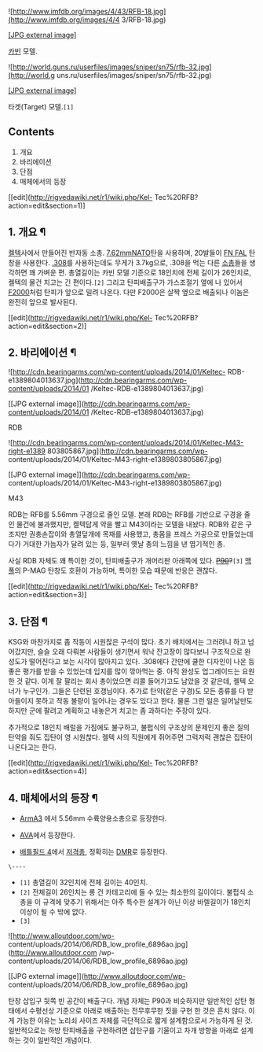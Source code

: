 ![http://www.imfdb.org/images/4/43/RFB-18.jpg](http://www.imfdb.org/images/4/4
3/RFB-18.jpg)

[[JPG external image]](http://www.imfdb.org/images/4/43/RFB-18.jpg)

  
[카빈](%EC%B9%B4%EB%B9%88.md) 모델.

![http://world.guns.ru/userfiles/images/sniper/sn75/rfb-32.jpg](http://world.g
uns.ru/userfiles/images/sniper/sn75/rfb-32.jpg)

[[JPG external
image]](http://world.guns.ru/userfiles/images/sniper/sn75/rfb-32.jpg)

  
타겟(Target) 모델.`[1]`

## Contents

    

1. 개요 
2. 바리에이션 
3. 단점 
4. 매체에서의 등장 

[[edit](http://rigvedawiki.net/r1/wiki.php/Kel-
Tec%20RFB?action=edit&section=1)]

## 1. 개요 ¶

[켈텍](%EC%BC%88%ED%85%8D.md)사에서 만들어진 반자동 소총. [7.62mmNATO](7.62mm%20NATO.md)탄을 사용하며, 20발들이 [FN FAL](FN%20FAL.md) 탄창을 사용한다.
[.308](7.62mm#s-1.2.md)를 사용하는데도 무게가 3.7kg으로, .308을 먹는 다른
[소](FN%20FAL.md)[총](M14.md)들을 생각하면 꽤 가벼운 편. 총열길이는 카빈 모델 기준으로 18인치에 전체
길이가 26인치로, 켈텍의 물건 치고는 긴 편이다.`[2]` 그리고 탄피배출구가 가스조절기 옆에 나 있어서
[F2000](F2000.md)처럼 탄피가 앞으로 밀려 나온다. 다만 F2000은 살짝 옆으로 배출되나 이놈은 완전히 앞으로 발사된다.

  

[[edit](http://rigvedawiki.net/r1/wiki.php/Kel-
Tec%20RFB?action=edit&section=2)]

## 2. 바리에이션 ¶

![http://cdn.bearingarms.com/wp-content/uploads/2014/01/Keltec-
RDB-e1389804013637.jpg](http://cdn.bearingarms.com/wp-content/uploads/2014/01
/Keltec-RDB-e1389804013637.jpg)

[[JPG external image]](http://cdn.bearingarms.com/wp-content/uploads/2014/01
/Keltec-RDB-e1389804013637.jpg)

  
RDB

  

![http://cdn.bearingarms.com/wp-content/uploads/2014/01/Keltec-M43-right-e1389
803805867.jpg](http://cdn.bearingarms.com/wp-
content/uploads/2014/01/Keltec-M43-right-e1389803805867.jpg)

[[JPG external image]](http://cdn.bearingarms.com/wp-
content/uploads/2014/01/Keltec-M43-right-e1389803805867.jpg)

  
M43

  

RDB는 RFB를 5.56mm 구경으로 줄인 모델. 본래 RDB는 RFB를 기반으로 구경을 줄인 물건에 불과했지만, 켈텍답게 약을 빨고
M43이라는 모델을 내놨다. RDB와 같은 구조지만 권총손잡이와 총열덮개에 목재를 사용했고, 총몸을 프레스 가공으로 만들었는데다가 거대한
가늠자가 달려 있는 등, 일부러 옛날 총의 느낌을 낸 엽기적인 총.

  

사실 RDB 자체도 꽤 특이한 것이, 탄피배출구가 개머리판 아래쪽에 있다.
<del>[P90](FN%20P90.md)?</del>`[3]` [맥풀](Magpul.md)의 P-MAG 탄창도 호환이 가능하며,
특이한 모습 때문에 반응은 괜찮다.

  

[[edit](http://rigvedawiki.net/r1/wiki.php/Kel-
Tec%20RFB?action=edit&section=3)]

## 3. 단점 ¶

KSG와 마찬가지로 좀 작동이 시원찮은 구석이 많다. 초기 배치에서는 그러려니 하고 넘어갔지만, 슬슬 오래 다뤄본 사람들이 생기면서 워낙
잔고장이 많다보니 구조적으로 완성도가 떨어진다고 보는 시각이 많아지고 있다. .308에다 간만에 쿨한 디자인이 나온 등 좋은 평가를 받을 수
있었는데 입지를 많이 깎아먹는 중. 아직 완성도 업그레이드는 요원한 것 같다. 이게 잘 팔리는 회사 총이었으면 리콜 들어가고도 남았을 것
같은데, 켈텍 오너가 누구인가. 그들은 단련된 호갱님이다. 추가로 탄약(같은 구경)도 모든 종류를 다 받아들이지 못하고 작동 불량이 일어나는
경우도 있다고 한다. 물론 그런 일은 일어날만도 하지만 군에 팔려고 계획하고 내놓은거 치고는 좀 과하다는 주장이 있다.

  

추가적으로 18인치 배럴을 가짐에도 불구하고, 불펍식의 구조상의 문제인지 좋은 질의 탄약을 줘도 집탄이 영 시원찮다. 켈텍 사의 직원에게
쥐어주면 그럭저럭 괜찮은 집탄이 나온다고는 한다.

  

  
  

[[edit](http://rigvedawiki.net/r1/wiki.php/Kel-
Tec%20RFB?action=edit&section=4)]

## 4. 매체에서의 등장 ¶

  * [ArmA3](ArmA3.md) 에서 5.56mm 수륙양용소총으로 등장한다.
  * [AVA](AVA.md)에서 등장한다.  

  * [배틀필드 4](%EB%B0%B0%ED%8B%80%ED%95%84%EB%93%9C%204.md)에서 [저격총](%EC%A0%80%EA%B2%A9%EC%B4%9D.md), 정확히는 [DMR](DMR.md)로 등장한다.

`\----`

  * `[1]` 총열길이 32인치에 전체 길이는 40인치.
  * `[2]` 전체길이 26인치는 롱 건 카테고리에 들 수 있는 최소한의 길이이다. 불펍식 소총을 이 규격에 맞추기 위해서는 아주 특수한 설계가 아닌 이상 바렐길이가 18인치 이상이 될 수 밖에 없다.
  * `[3]`

![http://www.alloutdoor.com/wp-
content/uploads/2014/06/RDB_low_profile_6896ao.jpg](http://www.alloutdoor.com
/wp-content/uploads/2014/06/RDB_low_profile_6896ao.jpg)

[[JPG external image]](http://www.alloutdoor.com/wp-
content/uploads/2014/06/RDB_low_profile_6896ao.jpg)

탄창 삽입구 뒷쪽 빈 공간이 배출구다. 개념 자체는 P90과 비슷하지만 일반적인 삽탄 형태에서 수평선상 기준으로 아래로 배출하는 전무후무한
짓을 구현 한 것은 흔치 않다. 이게 가능한 이유는 노리쇠 사이즈 자체를 극단적으로 짧게 설계함으로서 가능하게 된 것. 일반적으로는 하방
탄피배출을 구현하려면 삽탄구를 기울이고 차개 방향을 아래로 설계하는 것이 일반적인 개념이다.

